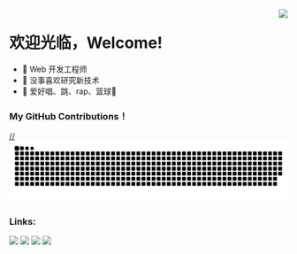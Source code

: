 <img align="right" src="https://github-readme-stats.vercel.app/api/top-langs/?username=husanr&layout=compact" />

# 欢迎光临，Welcome!

- :orange_book: Web 开发工程师
- :hammer: 没事喜欢研究新技术
- :ram: 爱好唱、跳、rap、篮球👀

### My GitHub Contributions！
[//](https://raw.githubusercontent.com/husanr/husanr/main/assets/github-contribution-grid-snake.svg)
![snake](https://raw.githubusercontent.com/husanr/husanr/output/github-contribution-grid-snake.svg)

### Links:

<a href="https://blog.csdn.net/weixin_42560424?type=blog"><img src="https://img.shields.io/static/v1?label=Blog&message=CSDN&color=orange"/></a>
<a href="https://juejin.cn/user/1169536102434904"><img src="https://img.shields.io/static/v1?label=Blog&message=Juejin&color=blue"/></a>
<a href="https://husanr.github.io/"><img src="https://img.shields.io/static/v1?label=Blog&message=Myblog&color=tomato"/></a>
<a href="https://mp.weixin.qq.com/s?__biz=Mzg5NTczMjAxMg==&mid=2247484268&idx=1&sn=48204cfe8312f6ccb6aeb81f7417b5b1&chksm=c00a932ff77d1a395007b4d067c37f2052aa68e95e521366213f2cd83e282c452822f7209586#rd"><img src="https://img.shields.io/static/v1?label=WeChat&message=Weixin&color=green"/></a>
